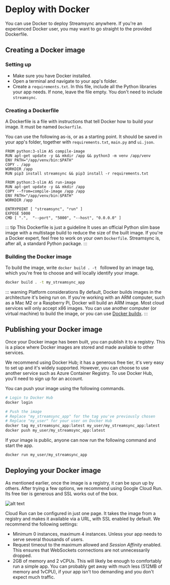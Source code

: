 # Deploy with Docker

You can use Docker to deploy Streamsync anywhere. If you're an experienced Docker user, you may want to go straight to the provided Dockerfile.

## Creating a Docker image

### Setting up

- Make sure you have Docker installed.
- Open a terminal and navigate to your app's folder.
- Create a `requirements.txt`. In this file, include all the Python libraries your app needs. If none, leave the file empty. You don't need to include `streamsync`.

### Creating a Dockerfile

A Dockerfile is a file with instructions that tell Docker how to build your image. It must be named `Dockerfile`.

You can use the following as-is, or as a starting point. It should be saved in your app's folder, together with `requirements.txt`, `main.py` and `ui.json`.

```docker
FROM python:3-slim AS compile-image
RUN apt-get update -y && mkdir /app && python3 -m venv /app/venv
ENV PATH="/app/venv/bin:$PATH"
COPY . /app
WORKDIR /app
RUN pip3 install streamsync && pip3 install -r requirements.txt

FROM python:3-slim AS run-image
RUN apt-get update -y && mkdir /app
COPY --from=compile-image /app /app
ENV PATH="/app/venv/bin:$PATH"
WORKDIR /app

ENTRYPOINT [ "streamsync", "run" ]
EXPOSE 5000
CMD [ ".",  "--port", "5000", "--host", "0.0.0.0" ]
```

::: tip This Dockerfile is just a guideline
It uses an official Python slim base image with a multistage build to reduce the size of the built image.
If you're a Docker expert, feel free to work on your own `Dockerfile`. Streamsync is, after all, a standard Python package.
:::

### Building the Docker image

To build the image, write `docker build . -t ` followed by an image tag, which you're free to choose and will locally identify your image.

```sh
docker build . -t my_streamsync_app
```

::: warning Platform considerations
By default, Docker builds images in the architecture it's being run on. If you're working with an ARM computer, such as a Mac M2 or a Raspberry Pi, Docker will build an ARM image. Most cloud services will only accept x86 images. You can use another computer (or virtual machine) to build the image, or you can use [Docker buildx](https://docs.docker.com/build/building/multi-platform/).
:::

## Publishing your Docker image

Once your Docker image has been built, you can publish it to a registry. This is a place where Docker images are stored and made available to other services.

We recommend using Docker Hub; it has a generous free tier, it's very easy to set up and it's widely supported. However, you can choose to use another service such as Azure Container Registry. To use Docker Hub, you'll need to sign up for an account.

You can push your image using the following commands.

```sh
# Login to Docker Hub
docker login

# Push the image
# Replace "my_streamsync_app" for the tag you've previously chosen
# Replace "my_user" for your user on Docker Hub
docker tag my_streamsync_app:latest my_user/my_streamsync_app:latest
docker push my_user/my_streamsync_app:latest
```

If your image is public, anyone can now run the following command and start the app.

```sh
docker run my_user/my_streamsync_app
```

## Deploying your Docker image

As mentioned earlier, once the image is a registry, it can be spun up by others. After trying a few options, we recommend using Google Cloud Run. Its free tier is generous and SSL works out of the box.

![alt text](./images/deploy-with-docker.google-cloud-run.png "Run and Share - Google Cloud Run")

Cloud Run can be configured in just one page. It takes the image from a registry and makes it available via a URL, with SSL enabled by default. We recommend the following settings:

- Minimum 0 instances, maximum 4 instances. Unless your app needs to serve several thousands of users.
- Request timeout to the maximum allowed and _Session Affinity_ enabled. This ensures that WebSockets connections are not unnecessarily dropped.
- 2GB of memory and 2 vCPUs. This will likely be enough to comfortably run a simple app. You can probably get away with much less (512MB of memory and 1vCPU), if your app isn't too demanding and you don't expect much traffic.
